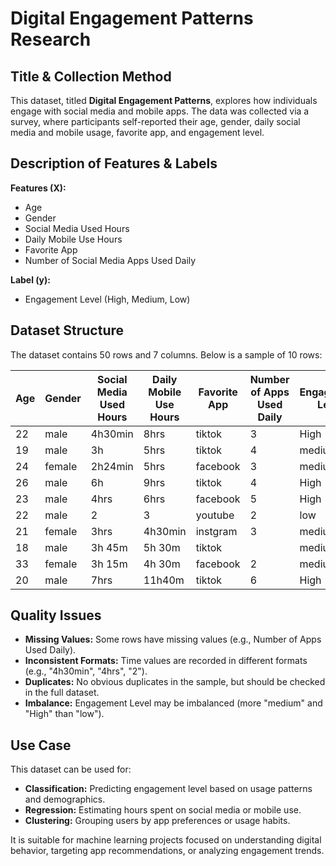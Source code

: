 # Digital Engagement Patterns Research

## Title & Collection Method
This dataset, titled **Digital Engagement Patterns**, explores how individuals engage with social media and mobile apps. The data was collected via a survey, where participants self-reported their age, gender, daily social media and mobile usage, favorite app, and engagement level.

## Description of Features & Labels
**Features (X):**
- Age
- Gender
- Social Media Used Hours
- Daily Mobile Use Hours
- Favorite App
- Number of Social Media Apps Used Daily

**Label (y):**
- Engagement Level (High, Medium, Low)

## Dataset Structure
The dataset contains 50 rows and 7 columns. Below is a sample of 10 rows:

| Age | Gender | Social Media Used Hours | Daily Mobile Use Hours | Favorite App | Number of Apps Used Daily | Engagement Level |
|-----|--------|------------------------|-----------------------|--------------|--------------------------|------------------|
| 22  | male   | 4h30min                | 8hrs                  | tiktok       | 3                        | High             |
| 19  | male   | 3h                     | 5hrs                  | tiktok       | 4                        | medium           |
| 24  | female | 2h24min                | 5hrs                  | facebook     | 3                        | medium           |
| 26  | male   | 6h                     | 9hrs                  | tiktok       | 4                        | High             |
| 23  | male   | 4hrs                   | 6hrs                  | facebook     | 5                        | High             |
| 22  | male   | 2                      | 3                     | youtube      | 2                        | low              |
| 21  | female | 3hrs                   | 4h30min               | instgram     | 3                        | medium           |
| 18  | male   | 3h 45m                 | 5h 30m                | tiktok       |                          | medium           |
| 33  | female | 3h 15m                 | 4h 30m                | facebook     | 2                        | medium           |
| 20  | male   | 7hrs                   | 11h40m                | tiktok       | 6                        | High             |

## Quality Issues
- **Missing Values:** Some rows have missing values (e.g., Number of Apps Used Daily).
- **Inconsistent Formats:** Time values are recorded in different formats (e.g., "4h30min", "4hrs", "2").
- **Duplicates:** No obvious duplicates in the sample, but should be checked in the full dataset.
- **Imbalance:** Engagement Level may be imbalanced (more "medium" and "High" than "low").

## Use Case
This dataset can be used for:
- **Classification:** Predicting engagement level based on usage patterns and demographics.
- **Regression:** Estimating hours spent on social media or mobile use.
- **Clustering:** Grouping users by app preferences or usage habits.

It is suitable for machine learning projects focused on understanding digital behavior, targeting app recommendations, or analyzing engagement trends.
